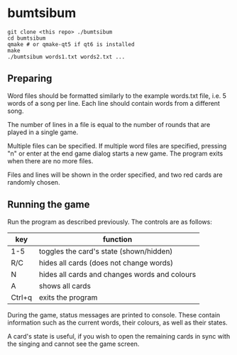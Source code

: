 # bumtsibum

```
git clone <this repo> ./bumtsibum
cd bumtsibum
qmake # or qmake-qt5 if qt6 is installed
make
./bumtsibum words1.txt words2.txt ...
```

## Preparing

Word files should be formatted similarly to the example words.txt file, i.e. 5 words of a song per line. Each line should contain words from a different song.

The number of lines in a file is equal to the number of rounds that are played in a single game.

Multiple files can be specified. If multiple word files are specified, pressing "n" or enter at the end game dialog starts a new game. The program exits when there are no more files.

Files and lines will be shown in the order specified, and two red cards are randomly chosen.

## Running the game

Run the program as described previously. The controls are as follows:

| key     | function                                      |
| ------- | --------------------------------------------- |
| 1-5     | toggles the card's state (shown/hidden)       |
| R/C     | hides all cards (does not change words)       |
| N       | hides all cards and changes words and colours |
| A       | shows all cards                               |
| Ctrl+q  | exits the program                             |

During the game, status messages are printed to console. These contain information such as the current words, their colours, as well as their states.

A card's state is useful, if you wish to open the remaining cards in sync with the singing and cannot see the game screen.
